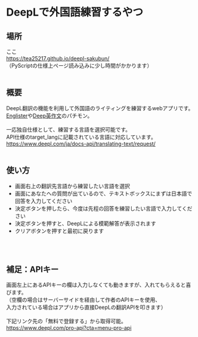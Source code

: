 # DeepLで外国語練習するやつ


## 場所
ここ<br>
https://tea25217.github.io/deepl-sakubun/<br>
（PyScriptの仕様上ページ読み込みに少し時間がかかります）<br>
<br>

## 概要
DeepL翻訳の機能を利用して外国語のライティングを練習するwebアプリです。<br>
[Englister](https://english.yunomy.com/)や[Deep英作文](https://deep-eisakubun.vercel.app/)のパチモン。<br>
<br>
一応独自仕様として、練習する言語を選択可能です。<br>
API仕様のtarget_langに記載されている言語に対応しています。<br>
https://www.deepl.com/ja/docs-api/translating-text/request/<br>
<br>

## 使い方
- 画面右上の翻訳先言語から練習したい言語を選択
- 画面にあなたへの質問が出ているので、テキストボックスにまずは日本語で回答を入力してください
- 決定ボタンを押したら、今度は先程の回答を練習したい言語で入力してください
- 決定ボタンを押すと、DeepLによる模範解答が表示されます
- クリアボタンを押すと最初に戻ります
<br>
<br>

## 補足：APIキー
画面左上にあるAPIキーの欄は入力しなくても動きますが、入れてもらえると喜びます。<br>
（空欄の場合はサーバーサイドを経由して作者のAPIキーを使用、<br>
入力されている場合はアプリから直接DeepLの翻訳APIを叩きます）<br>
<br>
下記リンク先の「無料で登録する」から取得可能。<br>
https://www.deepl.com/pro-api?cta=menu-pro-api<br>
<br>
